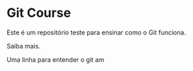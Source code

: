 # Git Course

Este é um repositório teste para ensinar como o Git funciona.

Saiba mais.

Uma linha para entender o git am